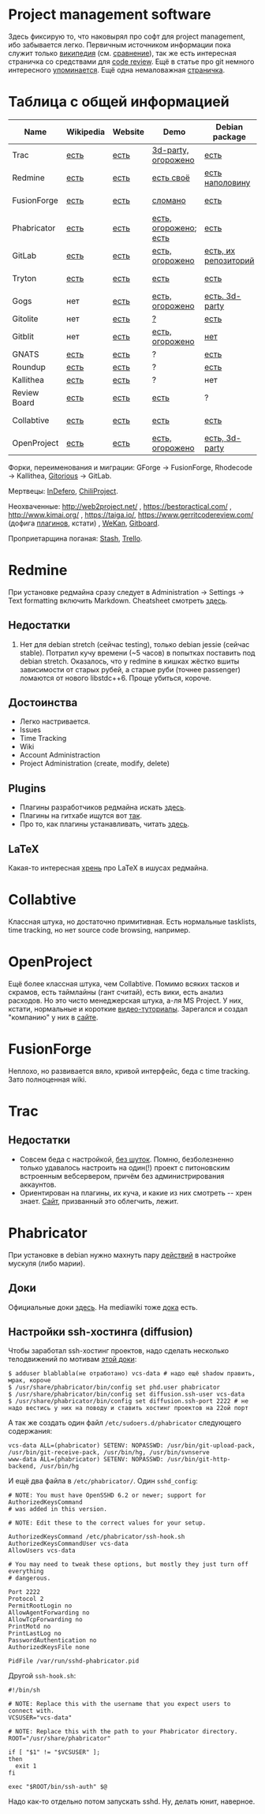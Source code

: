 # Project management software
Здесь фиксирую то, что наковырял про софт для project management, ибо забывается легко. Первичным источником информации пока служит только [википедия](https://en.wikipedia.org/wiki/Category:Free_project_management_software) (см. [сравнение](https://en.wikipedia.org/wiki/Comparison_of_project_management_software)), так же есть интересная страничка со средствами для [code review](https://en.wikipedia.org/wiki/List_of_tools_for_code_review). Ещё в статье про git немного интересного [упоминается](https://en.wikipedia.org/wiki/Git_%28software%29#Git_server). Ещё одна немаловажная [страничка](https://en.wikipedia.org/wiki/Comparison_of_source_code_hosting_facilities).

# Таблица с общей информацией

Name | Wikipedia | Website | Demo | Debian package | Annotation | Details | Issue tracking | Time tracking | Code hosting | Code review | Wiki | Worthwhile?
---- | --------- | ------- | ---- | -------------- | ---------- | ------- | :------------: | :-----------: | :----------: | :---------: | :--: | :---------:
Trac | [есть](https://en.wikipedia.org/wiki/Trac) | [есть](http://trac.edgewall.org/) | [3d-party, огорожено](http://www.opendemo.org/trac-demo) | [есть](http://packages.debian.org/trac) | project management | [есть](Project_management_software#Trac) | да | нет | наполовину | нет | да | да
Redmine | [есть](https://en.wikipedia.org/wiki/Redmine) | [есть](http://www.redmine.org/) | [есть своё](https://balhome.matwey.name/redmine/) | [есть наполовину](http://packages.debian.org/redmine) | project management | [есть](Project_management_software#Redmine) | да | да | наполовину | нет | да | да
FusionForge | [есть](https://en.wikipedia.org/wiki/FusionForge) | [есть](http://www.fusionforge.org/) | [сломано](http://fusionforge.fusionforge.org/) | [есть](http://packages.debian.org/fusionforge) | project management | [есть](Project_management_software#FusionForge) | да | [да?](https://en.wikipedia.org/wiki/Comparison_of_project_management_software#Monetary_features) | да? | да? | да | да
Phabricator | [есть](https://en.wikipedia.org/wiki/Phabricator) | [есть](http://phabricator.org/) | [есть, огорожено](https://admin.phacility.com/); [есть](https://phab-01.wmflabs.org/) | [есть](http://packages.debian.org/phabricator) | project management | [есть](Project_management_software#Phabricator) | да | [будет](https://secure.phabricator.com/tag/phrequent/) | да | да | да | да
GitLab | [есть](https://en.wikipedia.org/wiki/GitLab) | [есть](https://about.gitlab.com/) | [есть, огорожено](https://gitlab.com/explore/projects/trending) | [есть, их репозиторий](https://about.gitlab.com/downloads/#debian8) | github-like |  | да | [3d-party](https://github.com/randx/gitlab-time-tracking) | да? | да | да | да
Tryton | [есть](https://en.wikipedia.org/wiki/Tryton) | [есть](http://www.tryton.org/) | [есть](http://demo3.8.tryton.org/ "Login: demo, password: demo.") | [есть](http://packages.debian.org/tryton) | application platform |  | ? | ? | ? | ? | ? | нет
Gogs | нет | [есть](https://gogs.io/) | [есть, огорожено](https://try.gogs.io/explore) | [есть. 3d-party](https://packager.io/gh/pkgr/gogs) | github-like |  | да | нет | да? | да | да | нет
Gitolite | нет | [есть](http://gitolite.com/gitolite/) | [?](http://gitolite.com/gitolite/req.html#trying) | [есть](https://packages.qa.debian.org/g/gitolite3.html) | git hosting |  | нет | нет | да | нет | нет | нет
Gitblit | нет | [есть](http://gitblit.com/) | [есть, огорожено](https://dev.gitblit.com/repositories/) | [нет](http://gitblit.com/setup.html) | git hosting |  | нет | нет | да | нет | нет | нет
GNATS | [есть](https://en.wikipedia.org/wiki/GNATS) | [есть](https://www.gnu.org/software/gnats/) | ? | [есть](http://packages.debian.org/gnats) | bug tracking |  | да | нет | нет | нет | нет | нет
Roundup | [есть](https://en.wikipedia.org/wiki/Roundup_%28issue_tracker%29) | [есть](http://roundup-tracker.org/) | ? | [есть](http://packages.debian.org/roundup) | bug tracking |  | да | нет | нет | нет | нет | нет
Kallithea | [есть](https://en.wikipedia.org/wiki/Kallithea_%28software%29) | [есть](https://kallithea-scm.org/) | ? | нет | code review |  | нет | нет | да | да | нет | нет
Review Board | [есть](https://en.wikipedia.org/wiki/Review_Board) | [есть](https://www.reviewboard.org/) | [есть](http://demo.reviewboard.org/r/) | ? | code review |  | нет | нет | нет | да | нет | нет
Collabtive | [есть](https://en.wikipedia.org/wiki/Collabtive) | [есть](http://collabtive.o-dyn.de/) | [есть](http://collabtive.o-dyn.de/demo/) | [есть](http://packages.debian.org/collabtive) | project management | [есть] (Project_management_software#Collabtive) | да | да | нет | нет | нет | нет
OpenProject | [есть](https://en.wikipedia.org/wiki/OpenProject) | [есть](https://www.openproject.org/) | [есть, огорожено](https://start.openproject.com/) | [есть, 3d-party](https://packager.io/gh/opf/openproject-ce) | project management | [есть] (Project_management_software#Collabtive) | да | да | нет | нет | да | нет

Форки, переименования и миграции: GForge -> FusionForge, Rhodecode -> Kallithea, [Gitorious](https://en.wikipedia.org/wiki/Gitorious) -> GitLab.

Мертвецы: [InDefero](http://www.indefero.net), [ChiliProject](https://www.chiliproject.org/).

Неохваченные: http://web2project.net/ , https://bestpractical.com/ , http://www.kimai.org/ , https://taiga.io/, https://www.gerritcodereview.com/ (дофига [плагинов](https://gerrit.googlesource.com/?format=HTML), кстати) , [WeKan](https://wekan.io/), [Gitboard](http://adewes.github.io/gitboard/index.html).

Проприетарщина поганая: [Stash](https://en.wikipedia.org/wiki/Stash_%28software%29), [Trello](https://trello.com/).

# Redmine
При установке редмайна сразу следует в Administration -> Settings -> Text formatting включить Markdown.
Cheatsheet смотреть [здесь](https://github.com/adam-p/markdown-here/wiki/Markdown-Cheatsheet).

## Недостатки
1. Нет для debian stretch (сейчас testing), только debian jessie (сейчас stable). Потратил кучу времени (~5 часов) в попытках поставить под debian stretch. Оказалось, что у redmine в кишках жёстко вшиты зависимости от старых рубей, а старые руби (точнее passenger) ломаются от нового libstdc++6. Проще убиться, короче.

## Достоинства
* Легко настривается.
* Issues
* Time Tracking
* Wiki
* Account Administraction
* Project Administration (create, modify, delete)

## Plugins
* Плагины разработчиков редмайна искать [здесь](http://www.redmine.org/plugins).
* Плагины на гитхабе ищутся вот [так](https://github.com/search?utf8=✓&q=redmine+latex&type=Repositories&ref=searchresults).
* Про то, как плагины устанавливать, читать [здесь](http://www.redmine.org/projects/redmine/wiki/Plugins).

## LaTeX
Какая-то интересная [хрень](http://www.redmine.org/issues/1994) про LaTeX в ишусах редмайна.

# Collabtive
Классная штука, но достаточно примитивная. Есть нормальные tasklists, time tracking, но нет source code browsing, например.

# OpenProject
Ещё более классная штука, чем Collabtive. Помимо всяких тасков и скрамов, есть таймлайны (гант считай), есть вики, есть анализ расходов. Но это чисто менеджерская штука, а-ля MS Project. У них, кстати, нормальные и короткие [видео-туториалы](http://www.youtube.com/user/OpenProjectCommunity/videos). Зарегался и создал "компанию" у них в [сайте](https://lablablab.openproject.com/).

# FusionForge
Неплохо, но развивается вяло, кривой интерфейс, беда с time tracking. Зато полноценная wiki.

# Trac

## Недостатки
* Совсем беда с настройкой, [без шуток](http://trac.edgewall.org/wiki/TracInstall#RunningTraconaWebServer). Помню, безболезненно только удавалось настроить на один(!) проект с питоновским встроенным вебсервером, причём без администрирования аккаунтов.
* Ориентирован на плагины, их куча, и какие из них смотреть -- хрен знает. [Сайт](https://trac-hacks.org/), призванный это облегчить, лежит.

# Phabricator

При установке в debian нужно махнуть пару [действий](http://povilasb.com/phabricator/install.html#setup-mysql) в настройке мускуля (либо марии).

## Доки
Официальные доки [здесь](https://secure.phabricator.com/book/phabricator/). На mediawiki тоже [дока](https://www.mediawiki.org/wiki/Phabricator/Help) есть.

## Настройки ssh-хостинга (diffusion)
Чтобы заработал ssh-хостинг проектов, надо сделать несколько телодвижений по мотивам [этой доки](https://secure.phabricator.com/book/phabricator/article/diffusion_hosting/):

~~~
$ adduser blablabla(не отработано) vcs-data # надо ещё shadow править, мрак, короче
$ /usr/share/phabricator/bin/config set phd.user phabricator
$ /usr/share/phabricator/bin/config set diffusion.ssh-user vcs-data
$ /usr/share/phabricator/bin/config set diffusion.ssh-port 2222 # не надо вестись у них на поводу и ставить хостинг проектов на 22ой порт
~~~

А так же создать один файл `/etc/sudoers.d/phabricator` следующего содержания:

~~~
vcs-data ALL=(phabricator) SETENV: NOPASSWD: /usr/bin/git-upload-pack, /usr/bin/git-receive-pack, /usr/bin/hg, /usr/bin/svnserve
www-data ALL=(phabricator) SETENV: NOPASSWD: /usr/bin/git-http-backend, /usr/bin/hg
~~~

И ещё два файла в `/etc/phabricator/`. Один `sshd_config`:

~~~
# NOTE: You must have OpenSSHD 6.2 or newer; support for AuthorizedKeysCommand
# was added in this version.

# NOTE: Edit these to the correct values for your setup.

AuthorizedKeysCommand /etc/phabricator/ssh-hook.sh
AuthorizedKeysCommandUser vcs-data
AllowUsers vcs-data

# You may need to tweak these options, but mostly they just turn off everything
# dangerous.

Port 2222
Protocol 2
PermitRootLogin no
AllowAgentForwarding no
AllowTcpForwarding no
PrintMotd no
PrintLastLog no
PasswordAuthentication no
AuthorizedKeysFile none

PidFile /var/run/sshd-phabricator.pid
~~~


Другой `ssh-hook.sh`:

~~~
#!/bin/sh

# NOTE: Replace this with the username that you expect users to connect with.
VCSUSER="vcs-data"

# NOTE: Replace this with the path to your Phabricator directory.
ROOT="/usr/share/phabricator"

if [ "$1" != "$VCSUSER" ];
then
  exit 1
fi

exec "$ROOT/bin/ssh-auth" $@
~~~

Надо как-то отдельно потом запускать sshd. Ну, делать юнит, наверное.